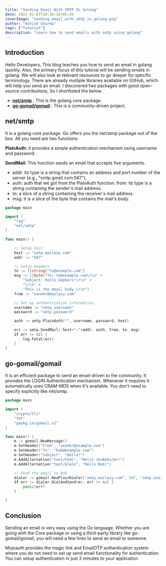 ```yaml
---
title: "Sending Email With SMTP In Golang"
date: 2022-02-07T10:10:10+05:30
coverImage: "sending_email_with_smtp_in_golang.png"
author: "Ashish Sharma"
tags: ["Tutorial"]
description: "Learn how to send emails with smtp using golang"
---
```


## Introduction

Hello Developers, This blog teaches you how to send an email in golang quickly.
Also, the primary focus of this tutorial will be sending emails in golang. We will also look at relevant resources to go deeper for specific terminology.
There are already multiple libraries available on GitHub, which will help you send an email.
I discovered two packages with good open-source contributions, So I shortlisted the below.

- **[net/smtp](https://golang.org/pkg/net/smtp/)** : This is the golang core package.
- **[go-gomail/gomail](https://github.com/go-gomail/gomail)** : This is a community-driven project.

## net/smtp

It is a golang core package. Go offers you the net/stmp package out of the box.
All you need are two functions:

**PlainAuth:** it provides a simple authentication mechanism using username and password.

**SendMail:** This function sends an email that accepts five arguments.

- addr: its type is a string that contains an address and port number of the server (e.g., "smtp.gmail.com:587"),
- auth: auth that we got from the PlainAuth function.
  from: its type is a string containing the sender's mail address.
- to: a slice of a string containing the receiver's mail address.
- msg: it is a slice of the byte that contains the mail's body.

```go
package main

import (
	"log"
	"net/smtp"
)

func main() {

	// Setup host
	host := "smtp.mailazy.com"
	addr := "587"

	// Setup headers
	to := []string{"to@example.com"}
	msg := []byte("To: to@example.com\r\n" +
		"Subject: hello Gophers!\r\n" +
		"\r\n" +
		"This is the email body.\r\n")
	from := "sender@mailazy.com"

	// Set up authentication information.
	username := "smtp_username"
	password := "smtp_password"

	auth := smtp.PlainAuth("", username, password, host)

	err := smtp.SendMail( host+":"+addr, auth, from, to, msg)
	if err != nil {
		log.Fatal(err)
	}
}

```

## go-gomail/gomail

It is an efficient package to send an email-driven to the community.
It provides the LOGIN Authentication mechanism. Whenever it requires it automatically uses CRAM-MD5 when it's available. You don't need to specify explicitly like net/smtp.

```go
package main

import (
	"crypto/tls"
	"fmt"
	"gopkg.in/gomail.v2"
)

func main() {
	m := gomail.NewMessage()
	m.SetHeader("From", "sender@example.com")
	m.SetHeader("To", "bob@example.com")
	m.SetHeader("Subject", "Hello!")
	m.AddAlternative("text/html", "Hello <b>Bob</b>!")
	m.AddAlternative("text/plain", "Hello Bob!")

	// Send the email to Bob
	dialer := gomail.NewPlainDialer("smtp.mailazy.com", 587, "smtp_username", "smtp_password")
	if err := dialer.DialAndSend(m); err != nil {
		panic(err)
	}

}
```

## Conclusion

Sending an email is very easy using the Go language.
Whether you are going with the Core package or using a third-party library like go-gomail/gomail, you will need a few lines to send an email to someone.

Mojoauth provides the magic link and EmailOTP authentication system where you do not need to set up send email functionality for authentication. You can setup authentication in just 2 minutes to your application
